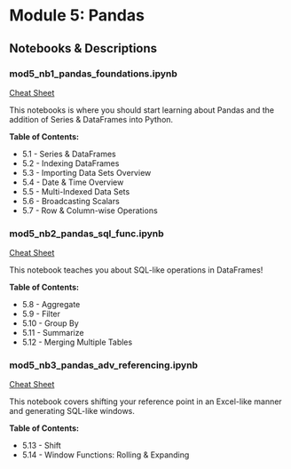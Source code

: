 # Module 5: Pandas
## Notebooks & Descriptions

### mod5_nb1_pandas_foundations.ipynb

[Cheat Sheet]()

This notebooks is where you should start learning about Pandas and the addition of Series & DataFrames into Python.

**Table of Contents:**
- 5.1 - Series & DataFrames
- 5.2 - Indexing DataFrames
- 5.3 - Importing Data Sets Overview
- 5.4 - Date & Time Overview
- 5.5 - Multi-Indexed Data Sets
- 5.6 - Broadcasting Scalars
- 5.7 - Row & Column-wise Operations

### mod5_nb2_pandas_sql_func.ipynb

[Cheat Sheet]()

This notebook teaches you about SQL-like operations in DataFrames!

**Table of Contents:**
- 5.8  - Aggregate
- 5.9  - Filter
- 5.10 - Group By
- 5.11 - Summarize
- 5.12 - Merging Multiple Tables

### mod5_nb3_pandas_adv_referencing.ipynb

[Cheat Sheet]()

This notebook covers shifting your reference point in an Excel-like manner and generating SQL-like windows.

**Table of Contents:**
- 5.13 - Shift
- 5.14 - Window Functions: Rolling & Expanding
